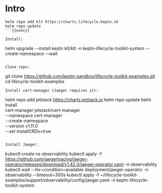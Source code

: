 # Intro

```
helm repo add klt https://charts.lifecycle.keptn.sh
helm repo update
```{{exec}}

Install:

```
helm upgrade --install keptn klt/klt -n keptn-lifecycle-toolkit-system --create-namespace --wait
```{{exec}}

Clone repo:

```
git clone https://github.com/keptn-sandbox/lifecycle-toolkit-examples.git
cd lifecycle-toolkit-examples
```{{exec}}
Install cert-manager (Jaeger requires it):

```
helm repo add jetstack https://charts.jetstack.io
helm repo update
helm install \
  cert-manager jetstack/cert-manager \
  --namespace cert-manager \
  --create-namespace \
  --version v1.11.0 \
  --set installCRDs=true
```{{exec}}

Install Jaeger:

```
kubectl create ns observability
kubectl apply -f https://github.com/jaegertracing/jaeger-operator/releases/download/v1.42.0/jaeger-operator.yaml -n observability
kubectl wait --for=condition=available deployment/jaeger-operator -n observability --timeout=300s
kubectl apply -f ~/lifecycle-toolkit-examples/support/observability/config/jaeger.yaml -n keptn-lifecycle-toolkit-system
```{{exec}}